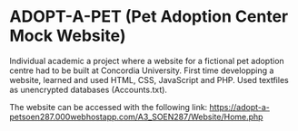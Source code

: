 # ADOPT-A-PET (Pet Adoption Center Mock Website)
Individual academic a project where a website for a fictional pet adoption centre had to be built at Concordia University.
First time developping a website, learned and used HTML, CSS, JavaScript and PHP. Used textfiles as unencrypted databases (Accounts.txt).

The website can be accessed with the following link: https://adopt-a-petsoen287.000webhostapp.com/A3_SOEN287/Website/Home.php 

